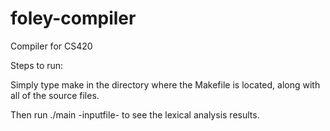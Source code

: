 foley-compiler
==============

Compiler for CS420

Steps to run:

Simply type 
	make
in the directory where the Makefile is located, along with all of the source files.

Then run ./main -inputfile- to see the lexical analysis results.
